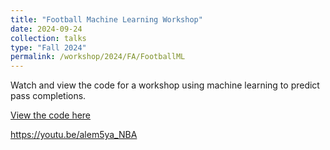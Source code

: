 ```yaml
---
title: "Football Machine Learning Workshop"
date: 2024-09-24
collection: talks
type: "Fall 2024"
permalink: /workshop/2024/FA/FootballML
---
```

Watch and view the code for a workshop using machine learning to predict pass completions.

[View the code here](https://github.com/wiscosac/wiscosac.github.io/blob/282254e5013a20585cb76dc490de2b23b25896bf/files/cope%20workshop%209-24.R)

https://youtu.be/alem5ya_NBA
